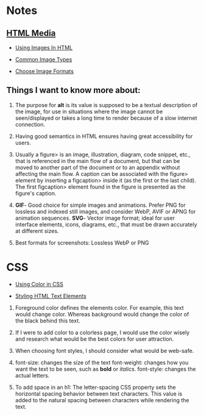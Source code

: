 # Notes

## [HTML Media](https://developer.mozilla.org/en-US/docs/Learn/HTML/Multimedia_and_embedding)

* [Using Images In HTML](https://developer.mozilla.org/en-US/docs/Learn/HTML/Multimedia_and_embedding/Images_in_HTML)

* [Common Image Types](https://developer.mozilla.org/en-US/docs/Web/Media/Formats/Image_types)

* [Choose Image Formats](https://developer.mozilla.org/en-US/docs/Web/Media/Formats/Image_types#choosing_an_image_format)

## Things I want to know more about:

1. The purpose for **alt** is its value is supposed to be a textual description of the image, for use in situations where the image cannot be seen/displayed or takes a long time to render because of a slow internet connection.

2. Having good semantics in HTML ensures having great accessibility for users.

3. Usually a figure> is an image, illustration, diagram, code snippet, etc., that is referenced in the main flow of a document, but that can be moved to another part of the document or to an appendix without affecting the main flow.
A caption can be associated with the figure> element by inserting a figcaption> inside it (as the first or the last child). The first figcaption> element found in the figure is presented as the figure's caption.

4. **GIF**- Good choice for simple images and animations. Prefer PNG for lossless and indexed still images, and consider WebP, AVIF or APNG for animation sequences.
**SVG**- Vector image format; ideal for user interface elements, icons, diagrams, etc., that must be drawn accurately at different sizes.

5. Best formats for screenshots: Lossless WebP or PNG

# CSS

* [Using Color in CSS](https://developer.mozilla.org/en-US/docs/Web/CSS/CSS_Colors/Applying_color)

* [Styling HTML Text Elements](https://developer.mozilla.org/en-US/docs/Learn/CSS/Styling_text/Fundamentals)

1. Foreground color defines the elements color. For example, this text would change color. Whereas background would change the color of the black behind this text.

2. If I were to add color to a colorless page, I would use the color wisely and research what would be the best colors for user attraction. 

3. When choosing font styles, I should consider what would be web-safe.

4. font-size: changes the size of the text
font-weight: changes how you want the text to be seen, such as **bold** or *italics*.
font-style: changes the actual letters.

5. To add space in an h1: The letter-spacing CSS property sets the horizontal spacing behavior between text characters. This value is added to the natural spacing between characters while rendering the text.